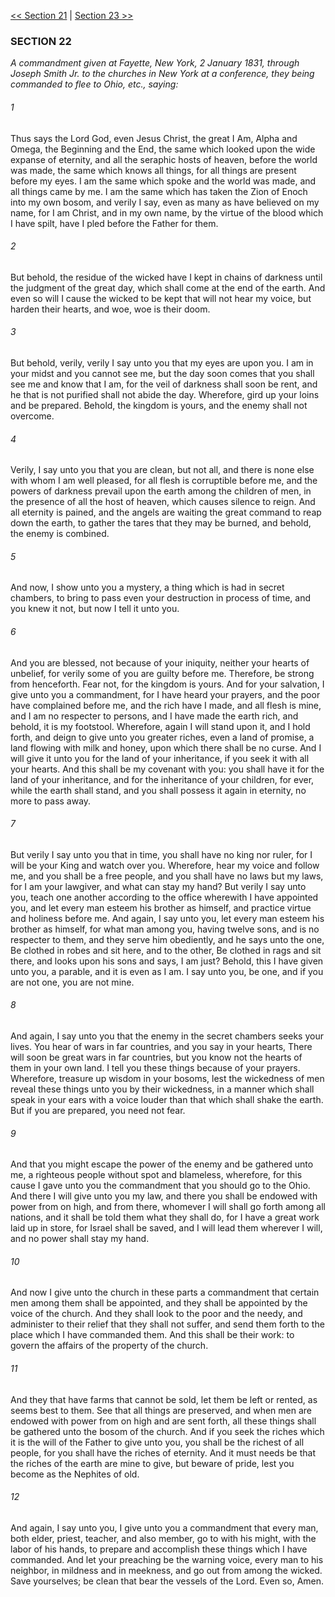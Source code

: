 [<< Section 21](Section%2021.md)  |  [Section 23 >>](Section%2023.md)

### SECTION 22

*A commandment given at Fayette, New York, 2 January 1831, through Joseph Smith Jr. to the churches in New York at a conference, they being commanded to flee to Ohio, etc., saying:*

###### 1
Thus says the Lord God, even Jesus Christ, the great I Am, Alpha and Omega, the Beginning and the End, the same which looked upon the wide expanse of eternity, and all the seraphic hosts of heaven, before the world was made, the same which knows all things, for all things are present before my eyes. I am the same which spoke and the world was made, and all things came by me. I am the same which has taken the Zion of Enoch into my own bosom, and verily I say, even as many as have believed on my name, for I am Christ, and in my own name, by the virtue of the blood which I have spilt, have I pled before the Father for them.

###### 2
But behold, the residue of the wicked have I kept in chains of darkness until the judgment of the great day, which shall come at the end of the earth. And even so will I cause the wicked to be kept that will not hear my voice, but harden their hearts, and woe, woe is their doom.

###### 3
But behold, verily, verily I say unto you that my eyes are upon you. I am in your midst and you cannot see me, but the day soon comes that you shall see me and know that I am, for the veil of darkness shall soon be rent, and he that is not purified shall not abide the day. Wherefore, gird up your loins and be prepared. Behold, the kingdom is yours, and the enemy shall not overcome.

###### 4
Verily, I say unto you that you are clean, but not all, and there is none else with whom I am well pleased, for all flesh is corruptible before me, and the powers of darkness prevail upon the earth among the children of men, in the presence of all the host of heaven, which causes silence to reign. And all eternity is pained, and the angels are waiting the great command to reap down the earth, to gather the tares that they may be burned, and behold, the enemy is combined.

###### 5
And now, I show unto you a mystery, a thing which is had in secret chambers, to bring to pass even your destruction in process of time, and you knew it not, but now I tell it unto you.

###### 6
And you are blessed, not because of your iniquity, neither your hearts of unbelief, for verily some of you are guilty before me. Therefore, be strong from henceforth. Fear not, for the kingdom is yours. And for your salvation, I give unto you a commandment, for I have heard your prayers, and the poor have complained before me, and the rich have I made, and all flesh is mine, and I am no respecter to persons, and I have made the earth rich, and behold, it is my footstool. Wherefore, again I will stand upon it, and I hold forth, and deign to give unto you greater riches, even a land of promise, a land flowing with milk and honey, upon which there shall be no curse. And I will give it unto you for the land of your inheritance, if you seek it with all your hearts. And this shall be my covenant with you: you shall have it for the land of your inheritance, and for the inheritance of your children, for ever, while the earth shall stand, and you shall possess it again in eternity, no more to pass away.

###### 7
But verily I say unto you that in time, you shall have no king nor ruler, for I will be your King and watch over you. Wherefore, hear my voice and follow me, and you shall be a free people, and you shall have no laws but my laws, for I am your lawgiver, and what can stay my hand? But verily I say unto you, teach one another according to the office wherewith I have appointed you, and let every man esteem his brother as himself, and practice virtue and holiness before me. And again, I say unto you, let every man esteem his brother as himself, for what man among you, having twelve sons, and is no respecter to them, and they serve him obediently, and he says unto the one, Be clothed in robes and sit here, and to the other, Be clothed in rags and sit there, and looks upon his sons and says, I am just? Behold, this I have given unto you, a parable, and it is even as I am. I say unto you, be one, and if you are not one, you are not mine.

###### 8
And again, I say unto you that the enemy in the secret chambers seeks your lives. You hear of wars in far countries, and you say in your hearts, There will soon be great wars in far countries, but you know not the hearts of them in your own land. I tell you these things because of your prayers. Wherefore, treasure up wisdom in your bosoms, lest the wickedness of men reveal these things unto you by their wickedness, in a manner which shall speak in your ears with a voice louder than that which shall shake the earth. But if you are prepared, you need not fear.

###### 9
And that you might escape the power of the enemy and be gathered unto me, a righteous people without spot and blameless, wherefore, for this cause I gave unto you the commandment that you should go to the Ohio. And there I will give unto you my law, and there you shall be endowed with power from on high, and from there, whomever I will shall go forth among all nations, and it shall be told them what they shall do, for I have a great work laid up in store, for Israel shall be saved, and I will lead them wherever I will, and no power shall stay my hand.

###### 10
And now I give unto the church in these parts a commandment that certain men among them shall be appointed, and they shall be appointed by the voice of the church. And they shall look to the poor and the needy, and administer to their relief that they shall not suffer, and send them forth to the place which I have commanded them. And this shall be their work: to govern the affairs of the property of the church.

###### 11
And they that have farms that cannot be sold, let them be left or rented, as seems best to them. See that all things are preserved, and when men are endowed with power from on high and are sent forth, all these things shall be gathered unto the bosom of the church. And if you seek the riches which it is the will of the Father to give unto you, you shall be the richest of all people, for you shall have the riches of eternity. And it must needs be that the riches of the earth are mine to give, but beware of pride, lest you become as the Nephites of old.

###### 12
And again, I say unto you, I give unto you a commandment that every man, both elder, priest, teacher, and also member, go to with his might, with the labor of his hands, to prepare and accomplish these things which I have commanded. And let your preaching be the warning voice, every man to his neighbor, in mildness and in meekness, and go out from among the wicked. Save yourselves; be clean that bear the vessels of the Lord. Even so, Amen.